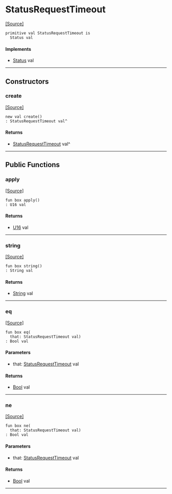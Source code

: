 # StatusRequestTimeout
<span class="source-link">[[Source]](src/server/status.md#L92)</span>
```pony
primitive val StatusRequestTimeout is
  Status val
```

#### Implements

* [Status](server-Status.md) val

---

## Constructors

### create
<span class="source-link">[[Source]](src/server/status.md#L92)</span>


```pony
new val create()
: StatusRequestTimeout val^
```

#### Returns

* [StatusRequestTimeout](server-StatusRequestTimeout.md) val^

---

## Public Functions

### apply
<span class="source-link">[[Source]](src/server/status.md#L93)</span>


```pony
fun box apply()
: U16 val
```

#### Returns

* [U16](builtin-U16.md) val

---

### string
<span class="source-link">[[Source]](src/server/status.md#L94)</span>


```pony
fun box string()
: String val
```

#### Returns

* [String](builtin-String.md) val

---

### eq
<span class="source-link">[[Source]](src/server/status.md#L93)</span>


```pony
fun box eq(
  that: StatusRequestTimeout val)
: Bool val
```
#### Parameters

*   that: [StatusRequestTimeout](server-StatusRequestTimeout.md) val

#### Returns

* [Bool](builtin-Bool.md) val

---

### ne
<span class="source-link">[[Source]](src/server/status.md#L93)</span>


```pony
fun box ne(
  that: StatusRequestTimeout val)
: Bool val
```
#### Parameters

*   that: [StatusRequestTimeout](server-StatusRequestTimeout.md) val

#### Returns

* [Bool](builtin-Bool.md) val

---

